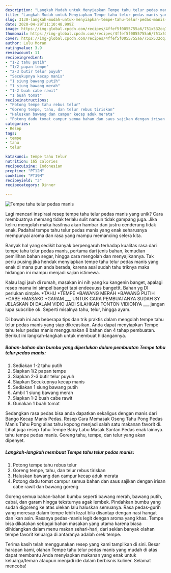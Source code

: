 ```yaml
---
description: "Langkah Mudah untuk Menyiapkan Tempe tahu telur pedas manis yang Menggugah Selera"
title: "Langkah Mudah untuk Menyiapkan Tempe tahu telur pedas manis yang Menggugah Selera"
slug: 3130-langkah-mudah-untuk-menyiapkan-tempe-tahu-telur-pedas-manis-yang-menggugah-selera
date: 2020-04-29T11:10:48.999Z
image: https://img-global.cpcdn.com/recipes/4ffef5f0055755a6/751x532cq70/tempe-tahu-telur-pedas-manis-foto-resep-utama.jpg
thumbnail: https://img-global.cpcdn.com/recipes/4ffef5f0055755a6/751x532cq70/tempe-tahu-telur-pedas-manis-foto-resep-utama.jpg
cover: https://img-global.cpcdn.com/recipes/4ffef5f0055755a6/751x532cq70/tempe-tahu-telur-pedas-manis-foto-resep-utama.jpg
author: Lulu Moran
ratingvalue: 3.9
reviewcount: 11
recipeingredient:
- "1-2 tahu putih"
- "1/2 papan tempe"
- "2-3 butir telur puyuh"
- "Secukupnya kecap manis"
- "1 siung bawang putih"
- "1 siung bawang merah"
- "1-2 buah cabe rawit"
- "1 buah tomat"
recipeinstructions:
- "Potong tempe tahu rebus telur"
- "Goreng tempe, tahu, dan telur rebus tiriskan"
- "Haluskan bawang dan campur kecap aduk merata"
- "Potong dadu tomat campur semua bahan dan saus sajikan dengan irisan cabe rawit dan bawang goreng"
categories:
- Resep
tags:
- tempe
- tahu
- telur

katakunci: tempe tahu telur 
nutrition: 165 calories
recipecuisine: Indonesian
preptime: "PT12M"
cooktime: "PT39M"
recipeyield: "3"
recipecategory: Dinner

---
```



![Tempe tahu telur pedas manis](https://img-global.cpcdn.com/recipes/4ffef5f0055755a6/751x532cq70/tempe-tahu-telur-pedas-manis-foto-resep-utama.jpg)

Lagi mencari inspirasi resep tempe tahu telur pedas manis yang unik? Cara membuatnya memang tidak terlalu sulit namun tidak gampang juga. Jika keliru mengolah maka hasilnya akan hambar dan justru cenderung tidak enak. Padahal tempe tahu telur pedas manis yang enak seharusnya mempunyai aroma dan rasa yang mampu memancing selera kita.

Banyak hal yang sedikit banyak berpengaruh terhadap kualitas rasa dari tempe tahu telur pedas manis, pertama dari jenis bahan, kemudian pemilihan bahan segar, hingga cara mengolah dan menyajikannya. Tak perlu pusing jika hendak menyiapkan tempe tahu telur pedas manis yang enak di mana pun anda berada, karena asal sudah tahu triknya maka hidangan ini mampu menjadi sajian istimewa.

Kalau lagi jauh di rumah, masakan ini nih yang ku kangenin banget, apalagi resep mama ini simpel banget tapi endeeuuss bangettt. Bahan yg DI perlukan simple. *TAHU *TEMPE *BAWANG MERAH *BAWANG PUTIH *CABE *MASAKO *GARAM ___ UNTUK CARA PEMBUATANYA SUDAH SY JELASKAN DI DALAM VIDIO JADI SILAHKAN TONTON VIDIONYA ___ jangan lupa subcribe ok. Seperti misalnya tahu, telur, hingga ayam.


Di bawah ini ada beberapa tips dan trik praktis dalam mengolah tempe tahu telur pedas manis yang siap dikreasikan. Anda dapat menyiapkan Tempe tahu telur pedas manis menggunakan 8 bahan dan 4 tahap pembuatan. Berikut ini langkah-langkah untuk membuat hidangannya.

<!--inarticleads1-->

##### Bahan-bahan dan bumbu yang diperlukan dalam pembuatan Tempe tahu telur pedas manis:

1. Sediakan 1-2 tahu putih
1. Siapkan 1/2 papan tempe
1. Siapkan 2-3 butir telur puyuh
1. Siapkan Secukupnya kecap manis
1. Sediakan 1 siung bawang putih
1. Ambil 1 siung bawang merah
1. Siapkan 1-2 buah cabe rawit
1. Gunakan 1 buah tomat


Sedangkan rasa pedas bisa anda dapatkan sekaligus dengan manis dari Bango Kecap Manis Pedas. Resep Cara Memasak Oseng Tahu Pong Pedas Manis Tahu Pong alias tahu kopong menjadi salah satu makanan favorit di. Lihat juga resep Tahu Tempe Baby Labu Masak Santan Pedas enak lainnya. tahu tempe pedas manis. Goreng tahu, tempe, dan telur yang akan dipenyet. 

<!--inarticleads2-->

##### Langkah-langkah membuat Tempe tahu telur pedas manis:

1. Potong tempe tahu rebus telur
1. Goreng tempe, tahu, dan telur rebus tiriskan
1. Haluskan bawang dan campur kecap aduk merata
1. Potong dadu tomat campur semua bahan dan saus sajikan dengan irisan cabe rawit dan bawang goreng


Goreng semua bahan-bahan bumbu seperti bawang merah, bawang putih, cabai, dan garam hingga teksturnya agak lembek. Pindahkan bumbu yang sudah digoreng ke atas ulekan lalu haluskan semuanya. Rasa pedas-gurih yang meresap dalam tempe lebih lezat bila disantap dengan nasi hangat dan ikan asin. Rasanya pedas-manis legit dengan aroma yang khas. Tempe bisa dikatakan sebagai bahan masakan yang utama karena biasa dihidangkan dalam menu makan sehari-hari, dari sekian banyak olahan tempe favorit keluarga di antaranya adalah orek tempe. 

Terima kasih telah menggunakan resep yang kami tampilkan di sini. Besar harapan kami, olahan Tempe tahu telur pedas manis yang mudah di atas dapat membantu Anda menyiapkan makanan yang enak untuk keluarga/teman ataupun menjadi ide dalam berbisnis kuliner. Selamat mencoba!
